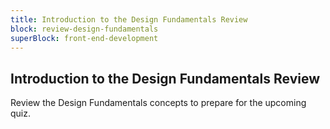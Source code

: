 ```yaml
---
title: Introduction to the Design Fundamentals Review
block: review-design-fundamentals
superBlock: front-end-development
---
```


## Introduction to the Design Fundamentals Review

Review the Design Fundamentals concepts to prepare for the upcoming quiz.
